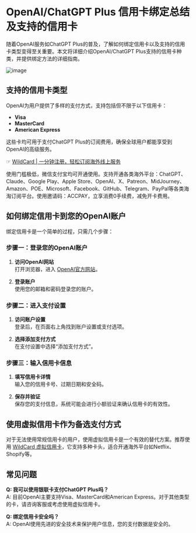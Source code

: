 # OpenAI/ChatGPT Plus 信用卡绑定总结及支持的信用卡

随着OpenAI服务如ChatGPT Plus的普及，了解如何绑定信用卡以及支持的信用卡类型变得至关重要。本文将详细介绍OpenAI/ChatGPT Plus支持的信用卡种类，并提供绑定方法的详细指南。

![image](https://github.com/user-attachments/assets/a044f6ac-dacd-429c-8e76-60589e7e20f9)


## 支持的信用卡类型

OpenAI为用户提供了多样的支付方式，支持包括但不限于以下信用卡：

- **Visa**
- **MasterCard**
- **American Express**

这些卡均可用于支付ChatGPT Plus的订阅费用，确保全球用户都能享受到OpenAI的高级服务。


☞ [WildCard | 一分钟注册，轻松订阅海外线上服务](https://bit.ly/bewildcard)

 使用门槛极低，微信支付宝均可开通使用。支持开通各类海外平台：ChatGPT、Claude、Google Play、Apple Store、OpenAI、X、Patreon、MidJourney、Amazon、POE、Microsoft、Facebook、GitHub、Telegram、PayPal等各类海淘订阅平台。使用邀请码：ACCPAY，立享消费0手续费，减免开卡费用。
 
## 如何绑定信用卡到您的OpenAI账户

绑定信用卡是一个简单的过程，只需几个步骤：

### 步骤一：登录您的OpenAI账户

1. **访问OpenAI网站**  
   打开浏览器，进入 [OpenAI官方网站](https://chat.openai.com)。

2. **登录账户**  
   使用您的邮箱和密码登录您的账户。

### 步骤二：进入支付设置

1. **访问账户设置**  
   登录后，在页面右上角找到账户设置或支付选项。

2. **选择添加支付方式**  
   在支付设置中选择“添加支付方式”。

### 步骤三：输入信用卡信息

1. **填写信用卡详情**  
   输入您的信用卡号、过期日期和安全码。

2. **保存并验证**  
   保存您的支付信息，系统可能会进行小额验证来确认信用卡的有效性。

## 使用虚拟信用卡作为备选支付方式

对于无法使用常规信用卡的用户，使用虚拟信用卡是一个有效的替代方案。推荐使用 [WildCard 虚拟信用卡](https://bit.ly/bewildcard)，它支持多种卡头，适合开通海外平台如Netflix、Shopify等。

## 常见问题

**Q: 我可以使用银联卡支付ChatGPT Plus吗？**  
A: 目前OpenAI主要支持Visa、MasterCard和American Express。对于其他类型的卡，请咨询客服或考虑使用虚拟信用卡。

**Q: 绑定信用卡安全吗？**  
A: OpenAI使用先进的安全技术来保护用户信息，您的支付数据是安全的。

